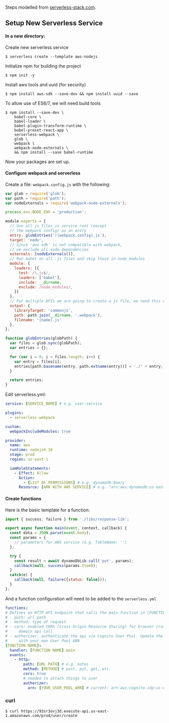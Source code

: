 Steps modelled from [serverless-stack.com](http://serverless-stack.com).

## Setup New Serverless Service
#### In a new directory:
Create new serverless service
```
$ serverless create --template aws-nodejs
```
Initialize npm for building the project
```
$ npm init -y
```
Install aws tools and uuid (for security)
```
$ npm install aws-sdk --save-dev && npm install uuid --save
```
To allow use of ES6/7, we will need build tools
```
$ npm install --save-dev \
    babel-core \
    babel-loader \
    babel-plugin-transform-runtime \
    babel-preset-react-app \
    serverless-webpack \
    glob \
    webpack \
    webpack-node-externals \
    && npm install --save babel-runtime
```
Now your packages are set up.

#### Configure webpack and serverless
Create a file: `webpack.config.js` with the following:
```javascript
var glob = require('glob');
var path = require('path');
var nodeExternals = require('webpack-node-externals');

process.env.NODE_ENV = 'production';

module.exports = {
  // Use all js files in service root (except
  // the webpack config) as an entry
  entry: globEntries('!(webpack.config).js'),
  target: 'node',
  // Since 'aws-sdk' is not compatible with webpack,
  // we exclude all node dependencies
  externals: [nodeExternals()],
  // Run babel on all .js files and skip those in node_modules
  module: {
    loaders: [{
      test: /\.js$/,
      loaders: ['babel'],
      include: __dirname,
      exclude: /node_modules/,
    }]
  },
  // For multiple APIs we are going to create a js file, we need this output block
  output: {
    libraryTarget: 'commonjs',
    path: path.join(__dirname, '.webpack'),
    filename: '[name].js'
  },
};

function globEntries(globPath) {
  var files = glob.sync(globPath);
  var entries = {};

  for (var i = 0; i < files.length; i++) {
    var entry = files[i];
    entries[path.basename(entry, path.extname(entry))] = './' + entry;
  }

  return entries;
}
```

Edit serverless.yml:
```yaml
service: [SERVICE_NAME] # e.g. user-service

plugins:
  - serverless-webpack

custom:
  webpackIncludeModules: true

provider:
  name: aws
  runtime: nodejs6.10
  stage: prod
  region: us-east-1

  iamRoleStatements:
    - Effect: Allow
      Action:
        - [LIST OF PERMISSIONS] # e.g. dynamodb:Query
      Resource: [ARN WITH AWS SERVICE] # e.g. "arn:aws:dynamodb:us-east-1:*:*"
```

#### Create functions
Here is the basic template for a function:
  ```javascript
  import { success, failure } from './libs/response-lib';

  export async function main(event, context, callback) {
    const data = JSON.parse(event.body);
    const params = {
      // parameters for AWS service (e.g. TableName: '')
    };

    try {
      const result = await dynamoDbLib.call('put', params);
      callback(null, success(params.Item));
    }
    catch(e) {
      callback(null, failure({status: false}));
    }
  };
  ```

  And a function configuration will need to be added to the `serverless.yml`
  ```yaml
  functions:
  # Defines an HTTP API endpoint that calls the main function in [FUNCTION NAME].js
  # - path: url path
  # - method: type of request
  # - cors: enabled CORS (Cross-Origin Resource Sharing) for browser cross
  #     domain api call
  # - authorizer: authenticate the api via Cognito User Pool. Update the 'arn'
  #     with your own User Pool ARN
  [FUNCTION NAME]:
    handler: [FUNCTION NAME].main
    events:
      - http:
          path: [URL PATH] # e.g. notes
          method: [METHOD] # post, put, get, etc.
          cors: true
          # needed to attach things to user
          authorizer:
            arn: [YOUR_USER_POOL_ARN] # current: arn:aws:cognito-idp:us-east-1:323575399341:userpool/us-east-1_EalHLGVGQ
```

### curl
`$ curl https://93sr3ovj3d.execute-api.us-east-1.amazonaws.com/prod/user/create`
